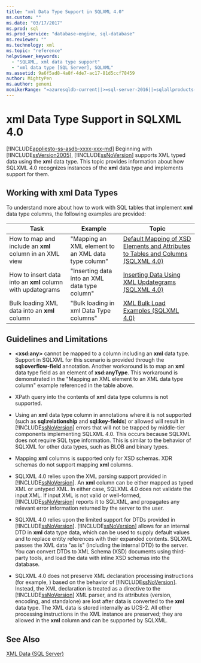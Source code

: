 ```yaml
---
title: "xml Data Type Support in SQLXML 4.0"
ms.custom: ""
ms.date: "03/17/2017"
ms.prod: sql
ms.prod_service: "database-engine, sql-database"
ms.reviewer: ""
ms.technology: xml
ms.topic: "reference"
helpviewer_keywords: 
  - "SQLXML, xml data type support"
  - "xml data type [SQL Server], SQLXML"
ms.assetid: 9a6f5ad8-4a8f-4de7-ac17-81d5ccf78459
author: MightyPen
ms.author: genemi
monikerRange: "=azuresqldb-current||>=sql-server-2016||=sqlallproducts-allversions||>=sql-server-linux-2017||=azuresqldb-mi-current"
---
```

# xml Data Type Support in SQLXML 4.0
[!INCLUDE[appliesto-ss-asdb-xxxx-xxx-md](../../includes/appliesto-ss-asdb-xxxx-xxx-md.md)]
  Beginning with [!INCLUDE[ssVersion2005](../../includes/ssversion2005-md.md)], [!INCLUDE[ssNoVersion](../../includes/ssnoversion-md.md)] supports XML typed data using the **xml** data type. This topic provides information about how SQLXML 4.0 recognizes instances of the **xml** data type and implements support for them.  
  
## Working with xml Data Types  
 To understand more about how to work with SQL tables that implement **xml** data type columns, the following examples are provided:  
  
|Task|Example|Topic|  
|----------|-------------|-----------|  
|How to map and include an **xml** column in an XML view|"Mapping an XML element to an XML data type column"|[Default Mapping of XSD Elements and Attributes to Tables and Columns &#40;SQLXML 4.0&#41;](../../relational-databases/sqlxml-annotated-xsd-schemas-using/default-mapping-of-xsd-elements-and-attributes-to-tables-and-columns-sqlxml-4-0.md)|  
|How to insert data into an **xml** column with updategrams|"Inserting data into an XML data type column"|[Inserting Data Using XML Updategrams &#40;SQLXML 4.0&#41;](../../relational-databases/sqlxml-annotated-xsd-schemas-xpath-queries/updategrams/inserting-data-using-xml-updategrams-sqlxml-4-0.md)|  
|Bulk loading XML data into an **xml** column|"Bulk loading in xml Data Type columns"|[XML Bulk Load Examples &#40;SQLXML 4.0&#41;](../../relational-databases/sqlxml-annotated-xsd-schemas-xpath-queries/bulk-load-xml/xml-bulk-load-examples-sqlxml-4-0.md)|  
  
## Guidelines and Limitations  
  
-   **\<xsd:any>** cannot be mapped to a column including an **xml** data type. Support in SQLXML for this scenario is provided through the **sql:overflow-field** annotation. Another workaround is to map an **xml** data type field as an element of **xsd:anyType**. This workaround is demonstrated in the "Mapping an XML element to an XML data type column" example referenced in the table above.  
  
-   XPath query into the contents of **xml** data type columns is not supported.  
  
-   Using an **xml** data type column in annotations where it is not supported (such as **sql:relationship** and **sql:key-fields**) or allowed will result in [!INCLUDE[ssNoVersion](../../includes/ssnoversion-md.md)] errors that will not be trapped by middle-tier components implementing SQLXML 4.0. This occurs because SQLXML does not require SQL type information. This is similar to the behavior of SQLXML for other data types, such as BLOB and binary types.  
  
-   Mapping **xml** columns is supported only for XSD schemas. XDR schemas do not support mapping **xml** columns.  
  
-   SQLXML 4.0 relies upon the XML parsing support provided in [!INCLUDE[ssNoVersion](../../includes/ssnoversion-md.md)]. An **xml** column can be either mapped as typed XML or untyped XML. In either case, SQLXML 4.0 does not validate the input XML.  If input XML is not valid or well-formed, [!INCLUDE[ssNoVersion](../../includes/ssnoversion-md.md)] reports it to SQLXML, and propagates any relevant error information returned by the server to the user.  
  
-   SQLXML 4.0 relies upon the limited support for DTDs provided in [!INCLUDE[ssNoVersion](../../includes/ssnoversion-md.md)]. [!INCLUDE[ssNoVersion](../../includes/ssnoversion-md.md)] allows for an internal DTD in **xml** data type data, which can be used to supply default values and to replace entity references with their expanded contents. SQLXML passes the XML data "as is" (including the internal DTD) to the server. You can convert DTDs to XML Schema (XSD) documents using third-party tools, and load the data with inline XSD schemas into the database.  
  
-   SQLXML 4.0 does not preserve XML declaration processing instructions (for example, ) based on the behavior of [!INCLUDE[ssNoVersion](../../includes/ssnoversion-md.md)]. Instead, the XML declaration is treated as a directive to the [!INCLUDE[ssNoVersion](../../includes/ssnoversion-md.md)] XML parser, and its attributes (version, encoding, and standalone) are lost after data is converted to the **xml** data type. The XML data is stored internally as UCS-2. All other processing instructions in the XML instance are preserved; they are allowed in the **xml** column and can be supported by SQLXML.  
  
## See Also  
 [XML Data &#40;SQL Server&#41;](../../relational-databases/xml/xml-data-sql-server.md)  
  
  
